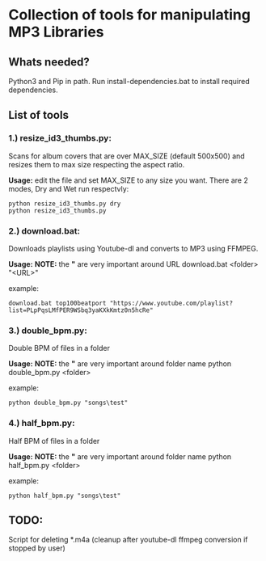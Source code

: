 # Collection of tools for manipulating MP3 Libraries
## Whats needed?
Python3 and Pip in path.
Run install-dependencies.bat to install required dependencies.
  

## List of tools

### 1.) resize_id3_thumbs.py:

Scans for album covers that are over MAX_SIZE (default 500x500) and resizes them to max size respecting the aspect ratio.

**Usage:**
edit the file and set MAX_SIZE to any size you want.
There are 2 modes, Dry and Wet run respectvly:

	python resize_id3_thumbs.py dry
	python resize_id3_thumbs.py


### 2.) download.bat:
Downloads playlists using Youtube-dl and converts to MP3 using FFMPEG.

**Usage:** 
**NOTE:** the **"** are very important around URL
download.bat \<folder> "\<URL>"

example:

    download.bat top100beatport "https://www.youtube.com/playlist?list=PLpPqsLMfPER9WSbq3yaKXkKmtz0n5hcRe"


### 3.) double_bpm.py:
Double BPM of files in a folder

**Usage:** 
**NOTE:** the **"** are very important around folder name
python double_bpm.py \<folder>

example:

    python double_bpm.py "songs\test"



### 4.) half_bpm.py:
Half BPM of files in a folder

**Usage:** 
**NOTE:** the **"** are very important around folder name
python half_bpm.py \<folder>

example:

    python half_bpm.py "songs\test"




## TODO:
Script for deleting *.m4a (cleanup after youtube-dl ffmpeg conversion if stopped by user)